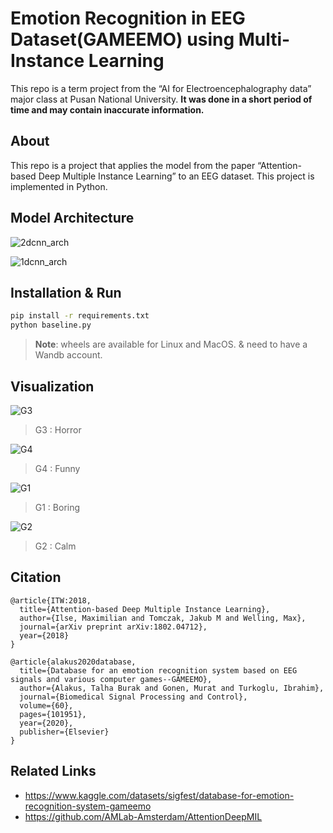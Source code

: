 # Emotion Recognition in EEG Dataset(GAMEEMO) using Multi-Instance Learning
This repo is a term project from the “AI for Electroencephalography data” major class at Pusan National University. **It was done in a short period of time and may contain inaccurate information.**

## About
This repo is a project that applies the model from the paper “Attention-based Deep Multiple Instance Learning” to an EEG dataset.
This project is implemented in Python.

## Model Architecture
![2dcnn_arch](https://github.com/EonSeungSeong/Emotion-Recognition-in-EEG-Datasets-Using-Multi-Instance-Learning/blob/main/assets/assets/AttentionMIL2D.png)

![1dcnn_arch](https://github.com/EonSeungSeong/Emotion-Recognition-in-EEG-Datasets-Using-Multi-Instance-Learning/blob/main/assets/assets/AttentionMIL1D.png)

## Installation & Run
```bash
pip install -r requirements.txt
python baseline.py
```
> **Note**: wheels are available for Linux and MacOS. & need to have a Wandb account.

## Visualization
![G3](https://github.com/EonSeungSeong/Emotion-Recognition-in-EEG-Datasets-Using-Multi-Instance-Learning/blob/main/assets/assets/bag_17_class_2_attention_heatmap.png)
> G3 : Horror

![G4](https://github.com/EonSeungSeong/Emotion-Recognition-in-EEG-Datasets-Using-Multi-Instance-Learning/blob/main/assets/assets/bag_7_class_3_attention_heatmap.png)
> G4 : Funny

![G1](https://github.com/EonSeungSeong/Emotion-Recognition-in-EEG-Datasets-Using-Multi-Instance-Learning/blob/main/assets/assets/bag_6_class_0_attention_heatmap.png)
> G1 : Boring

![G2](https://github.com/EonSeungSeong/Emotion-Recognition-in-EEG-Datasets-Using-Multi-Instance-Learning/blob/main/assets/assets/bag_7_class_1_attention_heatmap.png)
> G2 : Calm

## Citation
```
@article{ITW:2018,
  title={Attention-based Deep Multiple Instance Learning},
  author={Ilse, Maximilian and Tomczak, Jakub M and Welling, Max},
  journal={arXiv preprint arXiv:1802.04712},
  year={2018}
}
```

```
@article{alakus2020database,
  title={Database for an emotion recognition system based on EEG signals and various computer games--GAMEEMO},
  author={Alakus, Talha Burak and Gonen, Murat and Turkoglu, Ibrahim},
  journal={Biomedical Signal Processing and Control},
  volume={60},
  pages={101951},
  year={2020},
  publisher={Elsevier}
}
```

## Related Links
* https://www.kaggle.com/datasets/sigfest/database-for-emotion-recognition-system-gameemo
* https://github.com/AMLab-Amsterdam/AttentionDeepMIL